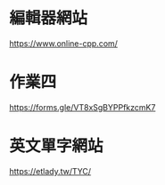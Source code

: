 # 編輯器網站
https://www.online-cpp.com/
# 作業四
https://forms.gle/VT8xSgBYPPfkzcmK7

# 英文單字網站
https://etlady.tw/TYC/

